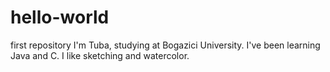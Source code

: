 # hello-world
first repository
I'm Tuba, studying at Bogazici University. I've been learning Java and C.
I like sketching and watercolor.
